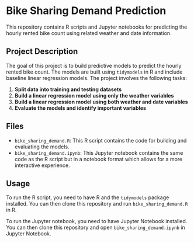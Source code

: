 # Bike Sharing Demand Prediction

This repository contains R scripts and Jupyter notebooks for predicting the hourly rented bike count using related weather and date information.

## Project Description

The goal of this project is to build predictive models to predict the hourly rented bike count. The models are built using `tidymodels` in R and include baseline linear regression models. The project involves the following tasks:

1. **Split data into training and testing datasets**
2. **Build a linear regression model using only the weather variables**
3. **Build a linear regression model using both weather and date variables**
4. **Evaluate the models and identify important variables**

## Files

- `bike_sharing_demand.R`: This R script contains the code for building and evaluating the models.
- `bike_sharing_demand.ipynb`: This Jupyter notebook contains the same code as the R script but in a notebook format which allows for a more interactive experience.

## Usage

To run the R script, you need to have R and the `tidymodels` package installed. You can then clone this repository and run `bike_sharing_demand.R` in R.

To run the Jupyter notebook, you need to have Jupyter Notebook installed. You can then clone this repository and open `bike_sharing_demand.ipynb` in Jupyter Notebook.
